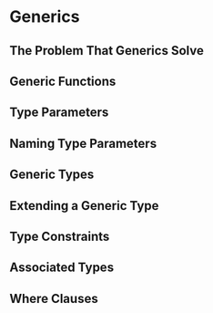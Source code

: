 # Generics
## The Problem That Generics Solve
## Generic Functions
## Type Parameters
## Naming Type Parameters
## Generic Types
## Extending a Generic Type
## Type Constraints
## Associated Types
## Where Clauses
